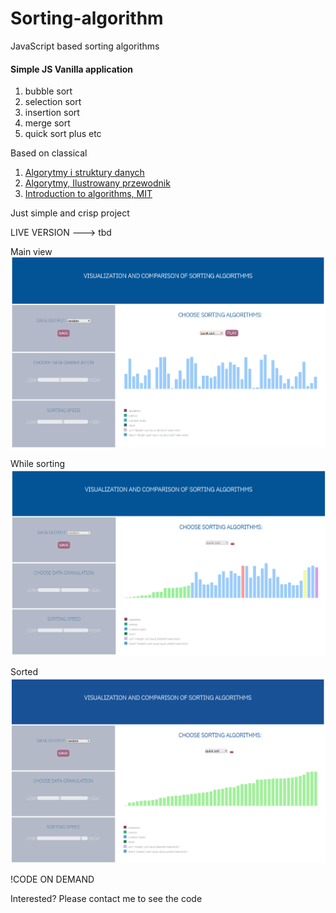 # Sorting-algorithm
JavaScript based sorting algorithms

#### Simple JS Vanilla application
1. bubble sort
2. selection sort
3. insertion sort
4. merge sort 
5. quick sort
plus etc

Based on classical 
1. [Algorytmy i struktury danych](http://www.algorytm.org/) 
2. [Algorytmy, Ilustrowany przewodnik](http://www.algorytm.org/)
3. [Introduction to algorithms, MIT](https://www.youtube.com/watch?v=HtSuA80QTyo&list=PLUl4u3cNGP61Oq3tWYp6V_F-5jb5L2iHb)

Just simple and crisp project

LIVE VERSION ---> tbd 

Main view
![init point](https://github.com/MTrawinska/Sorting-algorithm/blob/master/algo1.png)

While sorting 
![work in progress](https://github.com/MTrawinska/Sorting-algorithm/blob/master/algo2.png)

Sorted
![done](https://github.com/MTrawinska/Sorting-algorithm/blob/master/algo3.png)

!CODE ON DEMAND

Interested? Please contact me to see the code
